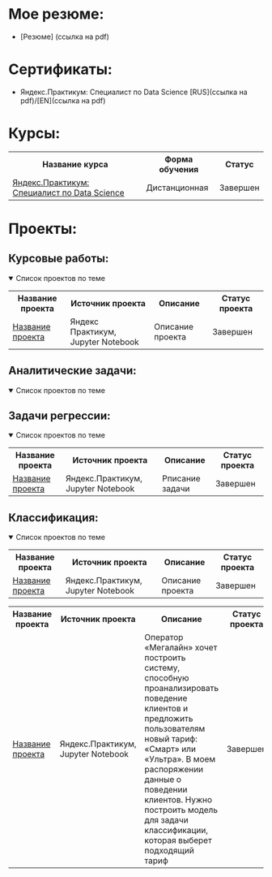 # Мое резюме:
- [Резюме] (ссылка на pdf)

# Сертификаты:
 - Яндекс.Практикум: Специалист по Data Science [RUS](ссылка на pdf)/[EN](ссылка на pdf)

# Курсы:
<table>
<tr>
  <th>Название курса</th>
  <th>Форма обучения</th>
  <th>Статус</th>
<tr>
  <td><a href = "https://practicum.yandex.ru/data-scientist/">Яндекс.Практикум: Специалист по Data Science</a></td>
  <td>Дистанционная</td>
  <td>Завершен</td>
</table>

# Проекты:
## Курсовые работы:
<details open>
  <summary>Список проектов по теме</summary>
<table>
<tr>
  <th>Название проекта</th>
  <th>Источник проекта</th>
  <th>Описание</th>
  <th>Статус проекта</th>
</tr> 
<tr>
  <td><a href = "Ссылка на проект">Название проекта</a></td>
  <td>Яндекс Практикум, Jupyter Notebook</td>
  <td>Описание проекта</td>
  <td>Завершен</td>
</tr>
</table>
</details>

## Аналитические задачи:
<details open>
  <summary>Список проектов по теме</summary>
<table>
<tr>
  <th>Название проекта</th>
  <th>Источник проекта</th>
  <th>Описание</th>
  <th>Статус проекта</th>
</tr> 
  
<tr>
  <td><a href = "Ссылка на проект">Название проекта</a></td>
  <td>Яндекс.Практикум, Jupyter Notebook</td>
  <td>Рписание задачи</td>
  <td>Завершен</td>
</tr>
  
## Задачи регрессии:

<details open>
  <summary>Список проектов по теме</summary>
<table>
<tr>
  <th>Название проекта</th>
  <th>Источник проекта</th>
  <th>Описание</th>
  <th>Статус проекта</th>
</tr> 
  
<tr>
  <td><a href = "Ссылка на проект">Название проекта</a></td>
  <td>Яндекс.Практикум, Jupyter Notebook</td>
  <td>Описание проекта</td>
  <td>Завершен</td>
</tr>
  
  ## Классификация:

<details open>
  <summary>Список проектов по теме</summary>
<table>
<tr>
  <th>Название проекта</th>
  <th>Источник проекта</th>
  <th>Описание</th>
  <th>Статус проекта</th>
</tr> 
  
<tr>
  <td><a href = "Ссылка на проект">Название проекта</a></td>
  <td>Яндекс.Практикум, Jupyter Notebook</td>
  <td>Оператор «Мегалайн» хочет построить систему, способную проанализировать поведение клиентов и предложить пользователям новый тариф: «Смарт» или «Ультра». В моем распоряжении данные о поведении клиентов. Нужно построить модель для задачи классификации, которая выберет подходящий тариф</td>
  <td>Завершен</td>
</tr>

